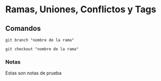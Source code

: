 # Ramas, Uniones, Conflictos y Tags

## Comandos


```
git branch "nombre de la rama"

git checkout "nombre de la rama"

```

### Notas

Estas son notas de prueba